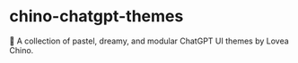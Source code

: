 # chino-chatgpt-themes
🎨 A collection of pastel, dreamy, and modular ChatGPT UI themes by Lovea Chino.

